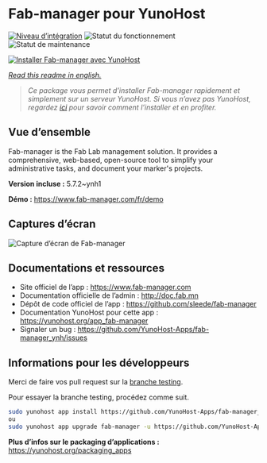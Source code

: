 <!--
N.B.: This README was automatically generated by https://github.com/YunoHost/apps/tree/master/tools/README-generator
It shall NOT be edited by hand.
-->

# Fab-manager pour YunoHost

[![Niveau d’intégration](https://dash.yunohost.org/integration/fab-manager.svg)](https://dash.yunohost.org/appci/app/fab-manager) ![Statut du fonctionnement](https://ci-apps.yunohost.org/ci/badges/fab-manager.status.svg) ![Statut de maintenance](https://ci-apps.yunohost.org/ci/badges/fab-manager.maintain.svg)

[![Installer Fab-manager avec YunoHost](https://install-app.yunohost.org/install-with-yunohost.svg)](https://install-app.yunohost.org/?app=fab-manager)

*[Read this readme in english.](./README.md)*

> *Ce package vous permet d’installer Fab-manager rapidement et simplement sur un serveur YunoHost.
Si vous n’avez pas YunoHost, regardez [ici](https://yunohost.org/#/install) pour savoir comment l’installer et en profiter.*

## Vue d’ensemble

Fab-manager is the Fab Lab management solution. It provides a comprehensive, web-based, open-source tool to simplify your administrative tasks, and document your marker's projects.


**Version incluse :** 5.7.2~ynh1

**Démo :** https://www.fab-manager.com/fr/demo

## Captures d’écran

![Capture d’écran de Fab-manager](./doc/screenshots/dashboard-mockup.webp)

## Documentations et ressources

* Site officiel de l’app : <https://www.fab-manager.com>
* Documentation officielle de l’admin : <http://doc.fab.mn>
* Dépôt de code officiel de l’app : <https://github.com/sleede/fab-manager>
* Documentation YunoHost pour cette app : <https://yunohost.org/app_fab-manager>
* Signaler un bug : <https://github.com/YunoHost-Apps/fab-manager_ynh/issues>

## Informations pour les développeurs

Merci de faire vos pull request sur la [branche testing](https://github.com/YunoHost-Apps/fab-manager_ynh/tree/testing).

Pour essayer la branche testing, procédez comme suit.

``` bash
sudo yunohost app install https://github.com/YunoHost-Apps/fab-manager_ynh/tree/testing --debug
ou
sudo yunohost app upgrade fab-manager -u https://github.com/YunoHost-Apps/fab-manager_ynh/tree/testing --debug
```

**Plus d’infos sur le packaging d’applications :** <https://yunohost.org/packaging_apps>